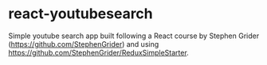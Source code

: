 # react-youtubesearch
Simple youtube search app built following a React course by Stephen Grider (https://github.com/StephenGrider) and using https://github.com/StephenGrider/ReduxSimpleStarter.
